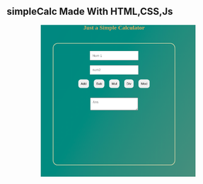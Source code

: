 ## simpleCalc Made With HTML,CSS,Js
<p align="center">
  <img src="./scr.png" width="350" title="hover text">
  
  </p>